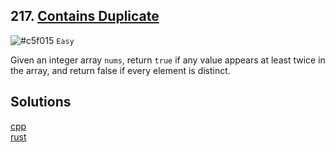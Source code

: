 ## 217. [Contains Duplicate](https://leetcode.com/problems/contains-duplicate/)

![#c5f015](https://www.iconsdb.com/icons/download/color/c5f015/circle-16.png) `Easy`

Given an integer array `nums`, return `true` if any value appears at least twice in the array, and return false if every element is distinct.

## Solutions

[cpp](https://leetcode.com/problems/contains-duplicate/submissions/966661326/)
<br/>
[rust](https://leetcode.com/problems/contains-duplicate/submissions/1385610379/)
